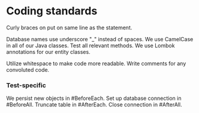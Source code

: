 # Coding standards

Curly braces on put on same line as the statement.

Database names use underscore "_" instead of spaces.
We use CamelCase in all of our Java classes.
Test all relevant methods.
We use Lombok annotations for our entity classes.

Utilize whitespace to make code more readable.
Write comments for any convoluted code.

### Test-specific
We persist new objects in #BeforeEach. Set up database connection in #BeforeAll.
Truncate table in #AfterEach. Close connection in #AfterAll.